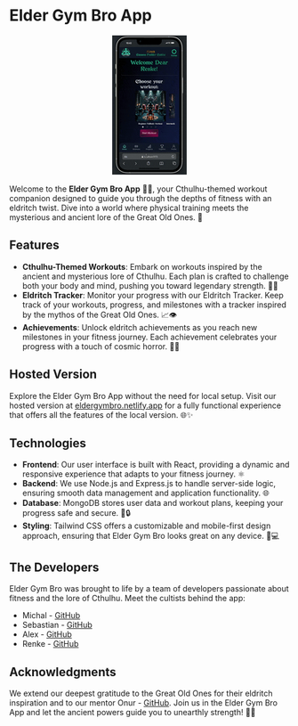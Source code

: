 # Elder Gym Bro App

<div align="center">
  <img src="./frontend/src/assets/videos/demo.gif" alt="Demo" style="width:auto; height:250px;">
</div>

Welcome to the **Elder Gym Bro App** 💪🔱, your Cthulhu-themed workout companion designed to guide you through the depths of fitness with an eldritch twist. Dive into a world where physical training meets the mysterious and ancient lore of the Great Old Ones. 🐙

## Features

- **Cthulhu-Themed Workouts**: Embark on workouts inspired by the ancient and mysterious lore of Cthulhu. Each plan is crafted to challenge both your body and mind, pushing you toward legendary strength. 📜💀
- **Eldritch Tracker**: Monitor your progress with our Eldritch Tracker. Keep track of your workouts, progress, and milestones with a tracker inspired by the mythos of the Great Old Ones. 📈👁️
- **Achievements**: Unlock eldritch achievements as you reach new milestones in your fitness journey. Each achievement celebrates your progress with a touch of cosmic horror. 🏅👾

## Hosted Version

Explore the Elder Gym Bro App without the need for local setup. Visit our hosted version at [eldergymbro.netlify.app](https://eldergymbro.netlify.app/) for a fully functional experience that offers all the features of the local version. 🌐✨

## Technologies

- **Frontend**: Our user interface is built with React, providing a dynamic and responsive experience that adapts to your fitness journey. ⚛️
- **Backend**: We use Node.js and Express.js to handle server-side logic, ensuring smooth data management and application functionality. 🌐
- **Database**: MongoDB stores user data and workout plans, keeping your progress safe and secure. 💾🔒
- **Styling**: Tailwind CSS offers a customizable and mobile-first design approach, ensuring that Elder Gym Bro looks great on any device. 📱💻

## The Developers

Elder Gym Bro was brought to life by a team of developers passionate about fitness and the lore of Cthulhu. Meet the cultists behind the app:

- Michal - [GitHub](https://github.com/MichalWollny)
- Sebastian - [GitHub](https://github.com/Sebastian-Weber)
- Alex - [GitHub](https://github.com/Aero1004)
- Renke - [GitHub](https://github.com/ReynkeDeVos)

## Acknowledgments

We extend our deepest gratitude to the Great Old Ones for their eldritch inspiration and to our mentor Onur - [GitHub](https://github.com/onureredo). Join us in the Elder Gym Bro App and let the ancient powers guide you to unearthly strength! 🐙💪
